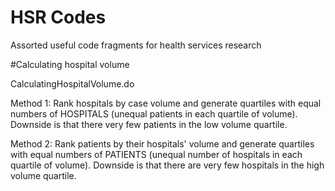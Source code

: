 # HSR Codes
Assorted useful code fragments for health services research

#Calculating hospital volume

CalculatingHospitalVolume.do

Method 1: Rank hospitals by case volume and generate quartiles with equal numbers of HOSPITALS (unequal patients in each quartile of volume). Downside is that there very few patients in the low volume quartile.

Method 2: Rank patients by their hospitals' volume and generate quartiles with equal numbers of PATIENTS (unequal number of hospitals in each quartile of volume). Downside is that there are very few hospitals in the high volume quartile.
